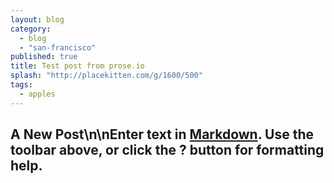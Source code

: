 ```yaml
---
layout: blog
category: 
  - blog
  - "san-francisco"
published: true
title: Test post from prose.io
splash: "http://placekitten.com/g/1600/500"
tags: 
  - apples
---
```


## A New Post\n\nEnter text in [Markdown](http://daringfireball.net/projects/markdown/). Use the toolbar above, or click the **?** button for formatting help.